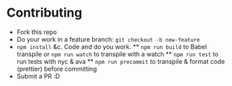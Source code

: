 # Contributing

* Fork this repo
* Do your work in a feature branch: `git checkout -b new-feature`
* `npm install` &c. Code and do you work.
** `npm run build` to Babel transpile or `npm run watch` to transpile with a watch
** `npm run test` to run tests with nyc & ava
** `npm run precommit` to transpile & format code (prettier) before committing
* Submit a PR :D



